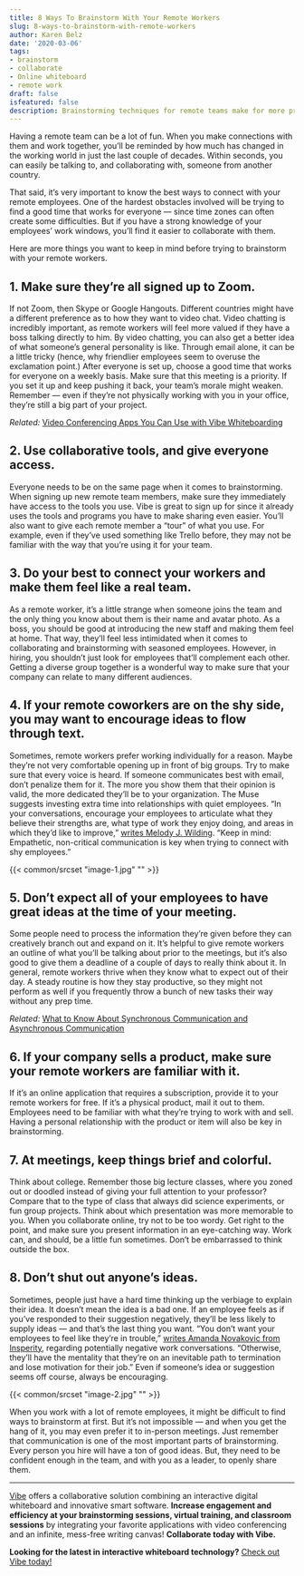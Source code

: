 ```yaml
---
title: 8 Ways To Brainstorm With Your Remote Workers
slug: 8-ways-to-brainstorm-with-remote-workers
author: Karen Belz
date: '2020-03-06'
tags:
- brainstorm
- collaborate
- Online whiteboard
- remote work
draft: false
isfeatured: false
description: Brainstorming techniques for remote teams make for more productive meetings.
---
```


Having a remote team can be a lot of fun. When you make connections with them and work together, you’ll be reminded by how much has changed in the working world in just the last couple of decades. Within seconds, you can easily be talking to, and collaborating with, someone from another country.

That said, it’s very important to know the best ways to connect with your remote employees. One of the hardest obstacles involved will be trying to find a good time that works for everyone — since time zones can often create some difficulties. But if you have a strong knowledge of your employees’ work windows, you’ll find it easier to collaborate with them.

Here are more things you want to keep in mind before trying to brainstorm with your remote workers.

## 1. Make sure they’re all signed up to Zoom.

If not Zoom, then Skype or Google Hangouts. Different countries might have a different preference as to how they want to video chat. Video chatting is incredibly important, as remote workers will feel more valued if they have a boss talking directly to him. By video chatting, you can also get a better idea of what someone’s general personality is like. Through email alone, it can be a little tricky (hence, why friendlier employees seem to overuse the exclamation point.) After everyone is set up, choose a good time that works for everyone on a weekly basis. Make sure that this meeting is a priority. If you set it up and keep pushing it back, your team’s morale might weaken. Remember — even if they’re not physically working with you in your office, they’re still a big part of your project.

*Related:* [Video Conferencing Apps You Can Use with Vibe Whiteboarding](https://vibe.us/blog/video-conferencing-apps-with-whiteboard/)

## 2. Use collaborative tools, and give everyone access.

Everyone needs to be on the same page when it comes to brainstorming. When signing up new remote team members, make sure they immediately have access to the tools you use. Vibe is great to sign up for since it already uses the tools and programs you have to make sharing even easier. You’ll also want to give each remote member a “tour” of what you use. For example, even if they’ve used something like Trello before, they may not be familiar with the way that you’re using it for your team. 

## 3. Do your best to connect your workers and make them feel like a real team.

As a remote worker, it’s a little strange when someone joins the team and the only thing you know about them is their name and avatar photo. As a boss, you should be good at introducing the new staff and making them feel at home. That way, they’ll feel less intimidated when it comes to collaborating and brainstorming with seasoned employees. However, in hiring, you shouldn’t just look for employees that’ll complement each other. Getting a diverse group together is a wonderful way to make sure that your company can relate to many different audiences.

## 4. If your remote coworkers are on the shy side, you may want to encourage ideas to flow through text.

Sometimes, remote workers prefer working individually for a reason. Maybe they’re not very comfortable opening up in front of big groups. Try to make sure that every voice is heard. If someone communicates best with email, don’t penalize them for it. The more you show them that their opinion is valid, the more dedicated they’ll be to your organization. The Muse suggests investing extra time into relationships with quiet employees. “In your conversations, encourage your employees to articulate what they believe their strengths are, what type of work they enjoy doing, and areas in which they’d like to improve,” [writes Melody J. Wilding](https://www.themuse.com/advice/how-to-manage-a-shy-employee). “Keep in mind: Empathetic, non-critical communication is key when trying to connect with shy employees.”

{{< common/srcset "image-1.jpg" "" >}}

## 5. Don’t expect all of your employees to have great ideas at the time of your meeting.

Some people need to process the information they’re given before they can creatively branch out and expand on it. It’s helpful to give remote workers an outline of what you’ll be talking about prior to the meetings, but it’s also good to give them a deadline of a couple of days to really think about it. In general, remote workers thrive when they know what to expect out of their day. A steady routine is how they stay productive, so they might not perform as well if you frequently throw a bunch of new tasks their way without any prep time.

*Related:* [What to Know About Synchronous Communication and Asynchronous Communication](https://vibe.us/blog/what-you-need-to-know-about-synchronous-and-asynchronous-communication/)

## 6. If your company sells a product, make sure your remote workers are familiar with it.

If it’s an online application that requires a subscription, provide it to your remote workers for free. If it’s a physical product, mail it out to them. Employees need to be familiar with what they’re trying to work with and sell. Having a personal relationship with the product or item will also be key in brainstorming. 

## 7. At meetings, keep things brief and colorful.

Think about college. Remember those big lecture classes, where you zoned out or doodled instead of giving your full attention to your professor? Compare that to the type of class that always did science experiments, or fun group projects. Think about which presentation was more memorable to you. When you collaborate online, try not to be too wordy. Get right to the point, and make sure you present information in an eye-catching way. Work can, and should, be a little fun sometimes. Don’t be embarrassed to think outside the box. 

## 8. Don’t shut out anyone’s ideas.

Sometimes, people just have a hard time thinking up the verbiage to explain their idea. It doesn’t mean the idea is a bad one. If an employee feels as if you’ve responded to their suggestion negatively, they’ll be less likely to supply ideas — and that’s the last thing you want. “You don’t want your employees to feel like they’re in trouble,” [writes Amanda Novakovic from Insperity](https://www.insperity.com/blog/difficult-conversations-with-employees/), regarding potentially negative work conversations. “Otherwise, they’ll have the mentality that they’re on an inevitable path to termination and lose motivation for their job.” Even if someone’s idea or suggestion seems off course, always be encouraging. 

{{< common/srcset "image-2.jpg" "" >}}

When you work with a lot of remote employees, it might be difficult to find ways to brainstorm at first. But it’s not impossible — and when you get the hang of it, you may even prefer it to in-person meetings. Just remember that communication is one of the most important parts of brainstorming. Every person you hire will have a ton of good ideas. But, they need to be confident enough in the team, and with you as a leader, to openly share them. 



---

[Vibe](https://vibe.us/) offers a collaborative solution combining an interactive digital whiteboard and innovative smart software. **Increase engagement and efficiency at your brainstorming sessions, virtual training, and classroom sessions** by integrating your favorite applications with video conferencing and an infinite, mess-free writing canvas! **Collaborate today with Vibe.**

**Looking for the latest in interactive whiteboard technology?** [Check out Vibe today!](https://vibe.us/order/)
